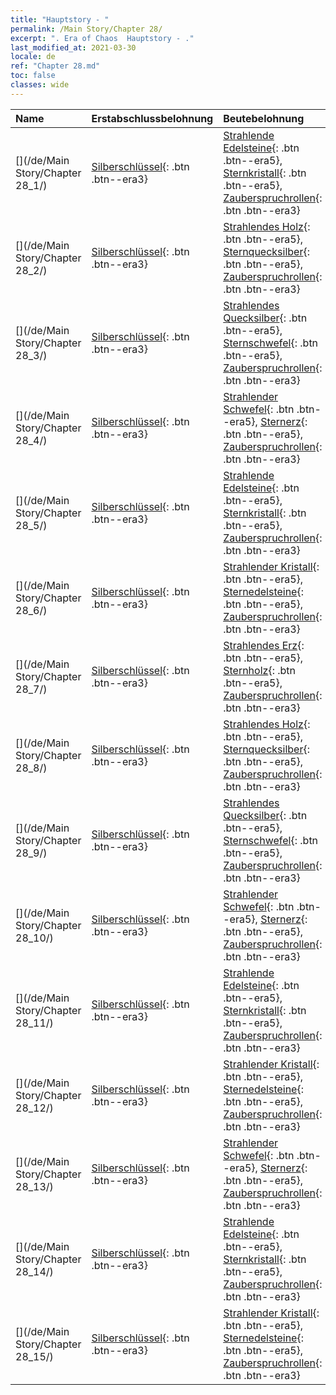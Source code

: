 ```yaml
---
title: "Hauptstory - "
permalink: /Main Story/Chapter 28/
excerpt: ". Era of Chaos  Hauptstory - ."
last_modified_at: 2021-03-30
locale: de
ref: "Chapter 28.md"
toc: false
classes: wide
---
```


  | Name |  Erstabschlussbelohnung | Beutebelohnung |
  |:------------|:------------|:------------| 
  | [](/de/Main Story/Chapter 28_1/) | [Silberschlüssel](/de/Items/con_693/){: .btn .btn--era3} | [Strahlende Edelsteine](/de/Items/mat_100/){: .btn .btn--era5}, [Sternkristall](/de/Items/mat_94/){: .btn .btn--era5}, [Zauberspruchrollen](/de/Items/con_694/){: .btn .btn--era3} |
  | [](/de/Main Story/Chapter 28_2/) | [Silberschlüssel](/de/Items/con_693/){: .btn .btn--era3} | [Strahlendes Holz](/de/Items/mat_97/){: .btn .btn--era5}, [Sternquecksilber](/de/Items/mat_91/){: .btn .btn--era5}, [Zauberspruchrollen](/de/Items/con_694/){: .btn .btn--era3} |
  | [](/de/Main Story/Chapter 28_3/) | [Silberschlüssel](/de/Items/con_693/){: .btn .btn--era3} | [Strahlendes Quecksilber](/de/Items/mat_98/){: .btn .btn--era5}, [Sternschwefel](/de/Items/mat_92/){: .btn .btn--era5}, [Zauberspruchrollen](/de/Items/con_694/){: .btn .btn--era3} |
  | [](/de/Main Story/Chapter 28_4/) | [Silberschlüssel](/de/Items/con_693/){: .btn .btn--era3} | [Strahlender Schwefel](/de/Items/mat_99/){: .btn .btn--era5}, [Sternerz](/de/Items/mat_89/){: .btn .btn--era5}, [Zauberspruchrollen](/de/Items/con_694/){: .btn .btn--era3} |
  | [](/de/Main Story/Chapter 28_5/) | [Silberschlüssel](/de/Items/con_693/){: .btn .btn--era3} | [Strahlende Edelsteine](/de/Items/mat_100/){: .btn .btn--era5}, [Sternkristall](/de/Items/mat_94/){: .btn .btn--era5}, [Zauberspruchrollen](/de/Items/con_694/){: .btn .btn--era3} |
  | [](/de/Main Story/Chapter 28_6/) | [Silberschlüssel](/de/Items/con_693/){: .btn .btn--era3} | [Strahlender Kristall](/de/Items/mat_101/){: .btn .btn--era5}, [Sternedelsteine](/de/Items/mat_93/){: .btn .btn--era5}, [Zauberspruchrollen](/de/Items/con_694/){: .btn .btn--era3} |
  | [](/de/Main Story/Chapter 28_7/) | [Silberschlüssel](/de/Items/con_693/){: .btn .btn--era3} | [Strahlendes Erz](/de/Items/mat_96/){: .btn .btn--era5}, [Sternholz](/de/Items/mat_90/){: .btn .btn--era5}, [Zauberspruchrollen](/de/Items/con_694/){: .btn .btn--era3} |
  | [](/de/Main Story/Chapter 28_8/) | [Silberschlüssel](/de/Items/con_693/){: .btn .btn--era3} | [Strahlendes Holz](/de/Items/mat_97/){: .btn .btn--era5}, [Sternquecksilber](/de/Items/mat_91/){: .btn .btn--era5}, [Zauberspruchrollen](/de/Items/con_694/){: .btn .btn--era3} |
  | [](/de/Main Story/Chapter 28_9/) | [Silberschlüssel](/de/Items/con_693/){: .btn .btn--era3} | [Strahlendes Quecksilber](/de/Items/mat_98/){: .btn .btn--era5}, [Sternschwefel](/de/Items/mat_92/){: .btn .btn--era5}, [Zauberspruchrollen](/de/Items/con_694/){: .btn .btn--era3} |
  | [](/de/Main Story/Chapter 28_10/) | [Silberschlüssel](/de/Items/con_693/){: .btn .btn--era3} | [Strahlender Schwefel](/de/Items/mat_99/){: .btn .btn--era5}, [Sternerz](/de/Items/mat_89/){: .btn .btn--era5}, [Zauberspruchrollen](/de/Items/con_694/){: .btn .btn--era3} |
  | [](/de/Main Story/Chapter 28_11/) | [Silberschlüssel](/de/Items/con_693/){: .btn .btn--era3} | [Strahlende Edelsteine](/de/Items/mat_100/){: .btn .btn--era5}, [Sternkristall](/de/Items/mat_94/){: .btn .btn--era5}, [Zauberspruchrollen](/de/Items/con_694/){: .btn .btn--era3} |
  | [](/de/Main Story/Chapter 28_12/) | [Silberschlüssel](/de/Items/con_693/){: .btn .btn--era3} | [Strahlender Kristall](/de/Items/mat_101/){: .btn .btn--era5}, [Sternedelsteine](/de/Items/mat_93/){: .btn .btn--era5}, [Zauberspruchrollen](/de/Items/con_694/){: .btn .btn--era3} |
  | [](/de/Main Story/Chapter 28_13/) | [Silberschlüssel](/de/Items/con_693/){: .btn .btn--era3} | [Strahlender Schwefel](/de/Items/mat_99/){: .btn .btn--era5}, [Sternerz](/de/Items/mat_89/){: .btn .btn--era5}, [Zauberspruchrollen](/de/Items/con_694/){: .btn .btn--era3} |
  | [](/de/Main Story/Chapter 28_14/) | [Silberschlüssel](/de/Items/con_693/){: .btn .btn--era3} | [Strahlende Edelsteine](/de/Items/mat_100/){: .btn .btn--era5}, [Sternkristall](/de/Items/mat_94/){: .btn .btn--era5}, [Zauberspruchrollen](/de/Items/con_694/){: .btn .btn--era3} |
  | [](/de/Main Story/Chapter 28_15/) | [Silberschlüssel](/de/Items/con_693/){: .btn .btn--era3} | [Strahlender Kristall](/de/Items/mat_101/){: .btn .btn--era5}, [Sternedelsteine](/de/Items/mat_93/){: .btn .btn--era5}, [Zauberspruchrollen](/de/Items/con_694/){: .btn .btn--era3} |

